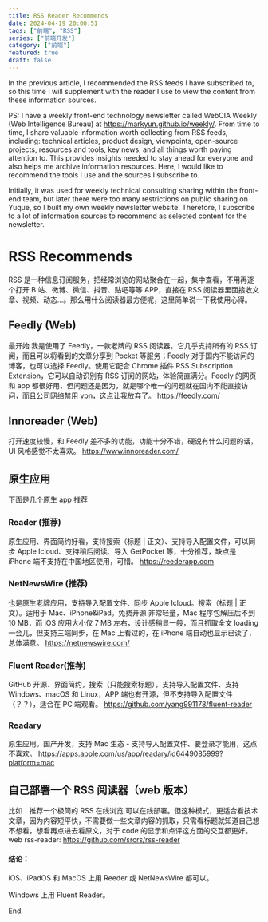 ```yaml
---
title: RSS Reader Recommends
date: 2024-04-19 20:00:51
tags: ["前端", "RSS"]
series: ["前端开发"]
category: ["前端"]
featured: true
draft: false
---
```


In the previous article, I recommended the RSS feeds I have subscribed to, so this time I will supplement with the reader I use to view the content from these information sources.

<!--more-->
PS: I have a weekly front-end technology newsletter called WebCIA Weekly (Web Intelligence Bureau) at https://markyun.github.io/weekly/. From time to time, I share valuable information worth collecting from RSS feeds, including: technical articles, product design, viewpoints, open-source projects, resources and tools, key news, and all things worth paying attention to. This provides insights needed to stay ahead for everyone and also helps me archive information resources. Here, I would like to recommend the tools I use and the sources I subscribe to.


Initially, it was used for weekly technical consulting sharing within the front-end team, but later there were too many restrictions on public sharing on Yuque, so I built my own weekly newsletter website. Therefore, I subscribe to a lot of information sources to recommend as selected content for the newsletter.


# RSS Recommends

RSS 是一种信息订阅服务，把经常浏览的网站聚合在一起，集中查看，不用再逐个打开 B 站、微博、微信、抖音、贴吧等等 APP，直接在 RSS 阅读器里面接收文章、视频、动态…。那么用什么阅读器最方便呢，这里简单说一下我使用心得。


## Feedly (Web)


最开始 我是使用了 Feedly，一款老牌的 RSS 阅读器。它几乎支持所有的 RSS 订阅，而且可以将看到的文章分享到 Pocket 等服务；Feedly 对于国内不能访问的博客，也可以选择 Feedly。使用它配合 Chrome 插件 RSS Subscription Extension，它可以自动识别有 RSS 订阅的网站，体验简直满分。Feedly 的网页和 app 都很好用，但问题还是因为，就是哪个唯一的问题就在国内不能直接访问，而且公司网络禁用 vpn，这点让我放弃了。
https://feedly.com/

## Innoreader (Web)

打开速度较慢，和 Feedly 差不多的功能，功能十分不错，硬说有什么问题的话，UI 风格感觉不太喜欢。
https://www.innoreader.com/

## 原生应用

下面是几个原生 app 推荐

### Reader (推荐)

原生应用、界面简约好看，支持搜索（标题 | 正文）、支持导入配置文件，可以同步 Apple Icloud、支持稍后阅读、导入 GetPocket 等，十分推荐，缺点是 iPhone 端不支持在中国地区使用，可惜。
https://reederapp.com


### NetNewsWire (推荐)

也是原生老牌应用，支持导入配置文件、同步 Apple Icloud。搜索（标题 | 正文）。适用于 Mac、iPhone&iPad。免费开源 非常轻量，Mac 程序包解压后不到 10 MB，而 iOS 应用大小仅 7 MB 左右，设计感稍显一般，而且抓取全文 loading 一会儿，但支持三端同步，在 Mac 上看过的，在 iPhone 端自动也显示已读了，总体满意。
https://netnewswire.com/

### Fluent Reader(推荐)

GitHub 开源、界面简约，搜索（只能搜索标题），支持导入配置文件、支持 Windows、macOS 和 Linux，APP 端也有开源，但不支持导入配置文件（？？），适合在 PC 端观看。
https://github.com/yang991178/fluent-reader


### Readary

原生应用。国产开发，支持 Mac 生态 - 支持导入配置文件、要登录才能用，这点不喜欢。
https://apps.apple.com/us/app/readary/id6449085999?platform=mac




## 自己部署一个 RSS 阅读器（web 版本）

比如：推荐一个极简的 RSS 在线浏览
可以在线部署。但这种模式，更适合看技术文章，因为内容短平快，不需要做一些文章内容的抓取，只需看标题就知道自己想不想看，想看再点进去看原文，对于 code 的显示和点评这方面的交互都更好。
web rss-reader: https://github.com/srcrs/rss-reader



#### 结论：

iOS、iPadOS 和 MacOS 上用 Reeder 或 NetNewsWire 都可以。

Windows 上用 Fluent Reader。


End.